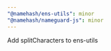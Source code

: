 ```yaml
---
"@namehash/ens-utils": minor
"@namehash/nameguard-js": minor
---
```


Add splitCharacters to ens-utils

